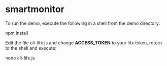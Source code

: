# smartmonitor

To run the demo, execute the following in a shell from the demo directory:

npm install

Edit the file cli-lifx.js and change __ACCESS_TOKEN__ to your lifx token, return to the shell and execute:

node cli-lifx.js

